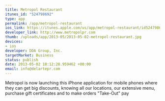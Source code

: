 ```yaml
--- 
title: Metropol Restaurant
itunes_id: "524798692"
type: app
permalink: /app/metropol-restaurant
ios_link: https://itunes.apple.com/us/app/metropol-restaurant/id524798692?ls=1%26mt=8
developer_link: http://www.metropolpr.com
thumb: /uploads/app/2013-05/2013-05-02-metropol-restaurant.jpg
devices: 
- ios
developer: DDA Group, Inc.
targetMarket: Business
status: publish
date: 2013-05-02 18:12:28.959462 +00:00
email: info@delartepr.com
---
```


Metropol is now launching this iPhone application for mobile phones where they can get big discounts, knowing all our locations, our extensive menu, purchase gift certificates and to make orders "Take-Out" pay
